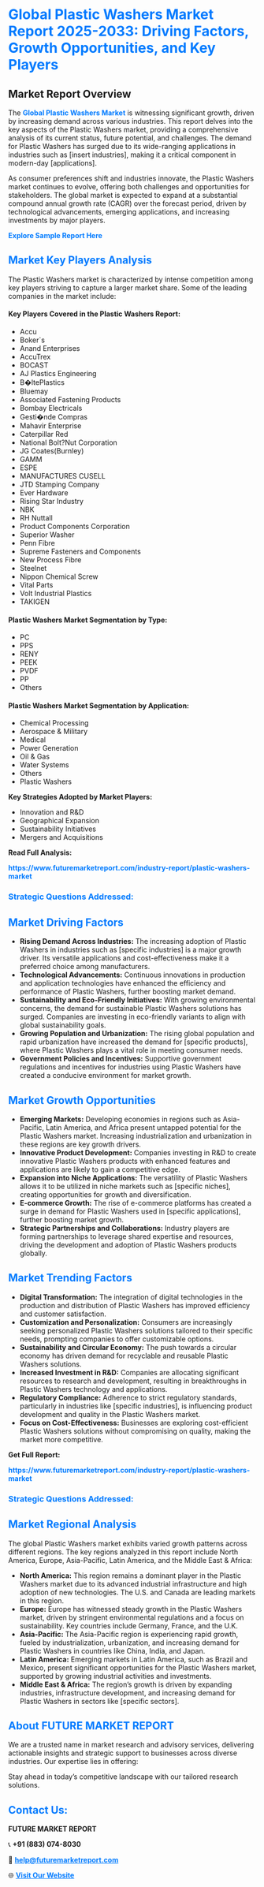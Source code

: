 <h1 style="color: #007BFF;">Global Plastic Washers Market Report 2025-2033: Driving Factors, Growth Opportunities, and Key Players</h1>

<section id="overview">
<h2>Market Report Overview</h2>
<p>The <a href="https://www.futuremarketreport.com/industry-report/plastic-washers-market" style="color: #007BFF; text-decoration: none;"><strong>Global Plastic Washers Market</strong></a> is witnessing significant growth, driven by increasing demand across various industries. This report delves into the key aspects of the Plastic Washers market, providing a comprehensive analysis of its current status, future potential, and challenges. The demand for Plastic Washers has surged due to its wide-ranging applications in industries such as [insert industries], making it a critical component in modern-day [applications].</p>
<p>As consumer preferences shift and industries innovate, the Plastic Washers market continues to evolve, offering both challenges and opportunities for stakeholders. The global market is expected to expand at a substantial compound annual growth rate (CAGR) over the forecast period, driven by technological advancements, emerging applications, and increasing investments by major players.</p>
</section>

<section id="overview">
<p><a href="https://www.futuremarketreport.com/request-sample/reportId=120168" style="color: #007BFF; text-decoration: none;"><strong>Explore Sample Report Here</strong></a></p>
</section>

<section id="key-players">
<h2 style="color: #007BFF;">Market Key Players Analysis</h2>
<p>The Plastic Washers market is characterized by intense competition among key players striving to capture a larger market share. Some of the leading companies in the market include:</p>
<h4>Key Players Covered in the Plastic Washers Report:</h4>
<ul><li>Accu</li><li>Boker`s</li><li>Anand Enterprises</li><li>AccuTrex</li><li>BOCAST</li><li>AJ Plastics Engineering</li><li>B�ltePlastics</li><li>Bluemay</li><li>Associated Fastening Products</li><li>Bombay Electricals</li><li>Gesti�nde Compras</li><li>Mahavir Enterprise</li><li>Caterpillar Red</li><li>National Bolt?Nut Corporation</li><li>JG Coates(Burnley)</li><li>GAMM</li><li>ESPE</li><li>MANUFACTURES CUSELL</li><li>JTD Stamping Company</li><li>Ever Hardware</li><li>Rising Star Industry</li><li>NBK</li><li>RH Nuttall</li><li>Product Components Corporation</li><li>Superior Washer</li><li>Penn Fibre</li><li>Supreme Fasteners and Components</li><li>New Process Fibre</li><li>Steelnet</li><li>Nippon Chemical Screw</li><li>Vital Parts</li><li>Volt Industrial Plastics</li><li>TAKIGEN</li></ul>
<h4>Plastic Washers Market Segmentation by Type:</h4>
<ul><li>PC</li><li>PPS</li><li>RENY</li><li>PEEK</li><li>PVDF</li><li>PP</li><li>Others</li></ul>

<h4>Plastic Washers Market Segmentation by Application:</h4>
<ul><li>Chemical Processing</li><li>Aerospace &amp; Military</li><li>Medical</li><li>Power Generation</li><li>Oil &amp; Gas</li><li>Water Systems</li><li>Others</li><li>Plastic Washers</li></ul>
<p><strong>Key Strategies Adopted by Market Players:</strong></p>
<ul>
<li>Innovation and R&D</li>
<li>Geographical Expansion</li>
<li>Sustainability Initiatives</li>
<li>Mergers and Acquisitions</li>
</ul>
</section>

<section>
<p><strong>Read Full Analysis: </strong></p><a href="https://www.futuremarketreport.com/industry-report/plastic-washers-market" style="color: #007BFF; text-decoration: none;"><strong>https://www.futuremarketreport.com/industry-report/plastic-washers-market</strong></a>
<h3 style="color: #007BFF;">Strategic Questions Addressed:</h3>
</section>

<section id="driving-factors">
<h2 style="color: #007BFF;">Market Driving Factors</h2>
<ul>
<li><strong>Rising Demand Across Industries:</strong> The increasing adoption of Plastic Washers in industries such as [specific industries] is a major growth driver. Its versatile applications and cost-effectiveness make it a preferred choice among manufacturers.</li>
<li><strong>Technological Advancements:</strong> Continuous innovations in production and application technologies have enhanced the efficiency and performance of Plastic Washers, further boosting market demand.</li>
<li><strong>Sustainability and Eco-Friendly Initiatives:</strong> With growing environmental concerns, the demand for sustainable Plastic Washers solutions has surged. Companies are investing in eco-friendly variants to align with global sustainability goals.</li>
<li><strong>Growing Population and Urbanization:</strong> The rising global population and rapid urbanization have increased the demand for [specific products], where Plastic Washers plays a vital role in meeting consumer needs.</li>
<li><strong>Government Policies and Incentives:</strong> Supportive government regulations and incentives for industries using Plastic Washers have created a conducive environment for market growth.</li>
</ul>
</section>

<section id="growth-opportunities">
<h2 style="color: #007BFF;">Market Growth Opportunities</h2>
<ul>
<li><strong>Emerging Markets:</strong> Developing economies in regions such as Asia-Pacific, Latin America, and Africa present untapped potential for the Plastic Washers market. Increasing industrialization and urbanization in these regions are key growth drivers.</li>
<li><strong>Innovative Product Development:</strong> Companies investing in R&D to create innovative Plastic Washers products with enhanced features and applications are likely to gain a competitive edge.</li>
<li><strong>Expansion into Niche Applications:</strong> The versatility of Plastic Washers allows it to be utilized in niche markets such as [specific niches], creating opportunities for growth and diversification.</li>
<li><strong>E-commerce Growth:</strong> The rise of e-commerce platforms has created a surge in demand for Plastic Washers used in [specific applications], further boosting market growth.</li>
<li><strong>Strategic Partnerships and Collaborations:</strong> Industry players are forming partnerships to leverage shared expertise and resources, driving the development and adoption of Plastic Washers products globally.</li>
</ul>
</section>

<section id="trending-factors">
<h2 style="color: #007BFF;">Market Trending Factors</h2>
<ul>
<li><strong>Digital Transformation:</strong> The integration of digital technologies in the production and distribution of Plastic Washers has improved efficiency and customer satisfaction.</li>
<li><strong>Customization and Personalization:</strong> Consumers are increasingly seeking personalized Plastic Washers solutions tailored to their specific needs, prompting companies to offer customizable options.</li>
<li><strong>Sustainability and Circular Economy:</strong> The push towards a circular economy has driven demand for recyclable and reusable Plastic Washers solutions.</li>
<li><strong>Increased Investment in R&D:</strong> Companies are allocating significant resources to research and development, resulting in breakthroughs in Plastic Washers technology and applications.</li>
<li><strong>Regulatory Compliance:</strong> Adherence to strict regulatory standards, particularly in industries like [specific industries], is influencing product development and quality in the Plastic Washers market.</li>
<li><strong>Focus on Cost-Effectiveness:</strong> Businesses are exploring cost-efficient Plastic Washers solutions without compromising on quality, making the market more competitive.</li>
</ul>
</section>

<section>
<p><strong>Get Full Report: </strong></p><a href="https://www.futuremarketreport.com/industry-report/plastic-washers-market" style="color: #007BFF; text-decoration: none;"><strong>https://www.futuremarketreport.com/industry-report/plastic-washers-market</strong></a>
<h3 style="color: #007BFF;">Strategic Questions Addressed:</h3>
</section>


<section id="regional-analysis">
<h2 style="color: #007BFF;">Market Regional Analysis</h2>
<p>The global Plastic Washers market exhibits varied growth patterns across different regions. The key regions analyzed in this report include North America, Europe, Asia-Pacific, Latin America, and the Middle East & Africa:</p>
<ul>
<li><strong>North America:</strong> This region remains a dominant player in the Plastic Washers market due to its advanced industrial infrastructure and high adoption of new technologies. The U.S. and Canada are leading markets in this region.</li>
<li><strong>Europe:</strong> Europe has witnessed steady growth in the Plastic Washers market, driven by stringent environmental regulations and a focus on sustainability. Key countries include Germany, France, and the U.K.</li>
<li><strong>Asia-Pacific:</strong> The Asia-Pacific region is experiencing rapid growth, fueled by industrialization, urbanization, and increasing demand for Plastic Washers in countries like China, India, and Japan.</li>
<li><strong>Latin America:</strong> Emerging markets in Latin America, such as Brazil and Mexico, present significant opportunities for the Plastic Washers market, supported by growing industrial activities and investments.</li>
<li><strong>Middle East & Africa:</strong> The region’s growth is driven by expanding industries, infrastructure development, and increasing demand for Plastic Washers in sectors like [specific sectors].</li>
</ul>
</section>

<footer>
<h2 style="color: #007BFF;">About FUTURE MARKET REPORT</h2>
<p>We are a trusted name in market research and advisory services, delivering actionable insights and strategic support to businesses across diverse industries. Our expertise lies in offering:</p>

<p>Stay ahead in today’s competitive landscape with our tailored research solutions.</p>

<h2 style="color: #007BFF;">Contact Us:</h2>
<p><strong>FUTURE MARKET REPORT</strong></p>
<p>📞 <strong>+91 (883) 074-8030</strong></p>
<p>📧 <strong><a href="mailto:help@futuremarketreport.com" style="color: #007BFF;">help@futuremarketreport.com</a></strong></p>
<p>🌐 <strong><a href="https://www.futuremarketreport.com/" style="color: #007BFF;">Visit Our Website</a></strong></p>
</footer>